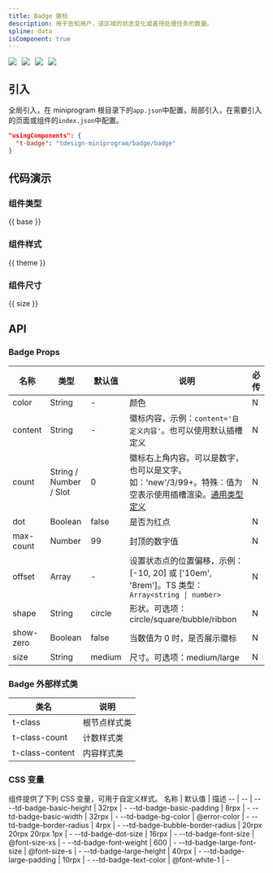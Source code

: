 ```yaml
---
title: Badge 徽标
description: 用于告知用户，该区域的状态变化或者待处理任务的数量。
spline: data
isComponent: true
---
```


<span class="coverages-badge" style="margin-right: 10px"><img src="https://img.shields.io/badge/coverages%3A%20lines-100%25-blue" /></span><span class="coverages-badge" style="margin-right: 10px"><img src="https://img.shields.io/badge/coverages%3A%20functions-100%25-blue" /></span><span class="coverages-badge" style="margin-right: 10px"><img src="https://img.shields.io/badge/coverages%3A%20statements-100%25-blue" /></span><span class="coverages-badge" style="margin-right: 10px"><img src="https://img.shields.io/badge/coverages%3A%20branches-100%25-blue" /></span>

## 引入

全局引入，在 miniprogram 根目录下的`app.json`中配置，局部引入，在需要引入的页面或组件的`index.json`中配置。

```json
"usingComponents": {
  "t-badge": "tdesign-miniprogram/badge/badge"
}
```

## 代码演示

### 组件类型

{{ base }}

### 组件样式

{{ theme }}

### 组件尺寸

{{ size }}

## API

### Badge Props

 名称        | 类型                     | 默认值    | 说明                                                                                                                                           | 必传 
-----------|------------------------|--------|----------------------------------------------------------------------------------------------------------------------------------------------|----
 color     | String                 | -      | 颜色                                                                                                                                           | N  
 content   | String                 | -      | 徽标内容，示例：`content='自定义内容'`。也可以使用默认插槽定义                                                                                                        | N  
 count     | String / Number / Slot | 0      | 徽标右上角内容。可以是数字，也可以是文字。如：'new'/3/99+。特殊：值为空表示使用插槽渲染。[通用类型定义](https://github.com/Tencent/tdesign-miniprogram/blob/develop/src/common/common.ts) | N  
 dot       | Boolean                | false  | 是否为红点                                                                                                                                        | N  
 max-count | Number                 | 99     | 封顶的数字值                                                                                                                                       | N  
 offset    | Array                  | -      | 设置状态点的位置偏移，示例：[-10, 20] 或 ['10em', '8rem']。TS 类型：`Array<string \| number>`                                                                   | N  
 shape     | String                 | circle | 形状。可选项：circle/square/bubble/ribbon                                                                                                           | N  
 show-zero | Boolean                | false  | 当数值为 0 时，是否展示徽标                                                                                                                              | N  
 size      | String                 | medium | 尺寸。可选项：medium/large                                                                                                                          | N  

### Badge 外部样式类

 类名              | 说明     
-----------------|-------- 
 t-class         | 根节点样式类 
 t-class-count   | 计数样式类  
 t-class-content | 内容样式类  

### CSS 变量

组件提供了下列 CSS 变量，可用于自定义样式。
名称 | 默认值 | 描述
-- | -- | --
--td-badge-basic-height | 32rpx | -
--td-badge-basic-padding | 8rpx | -
--td-badge-basic-width | 32rpx | -
--td-badge-bg-color | @error-color | -
--td-badge-border-radius | 4rpx | -
--td-badge-bubble-border-radius | 20rpx 20rpx 20rpx 1px | -
--td-badge-dot-size | 16rpx | -
--td-badge-font-size | @font-size-xs | -
--td-badge-font-weight | 600 | -
--td-badge-large-font-size | @font-size-s | -
--td-badge-large-height | 40rpx | -
--td-badge-large-padding | 10rpx | -
--td-badge-text-color | @font-white-1 | - 
